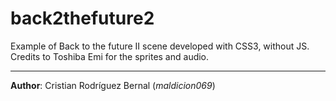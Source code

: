 # back2thefuture2

Example of Back to the future II scene developed with CSS3, without JS.  <br />
Credits to Toshiba Emi for the sprites and audio.
<br/><hr/>
**Author**: Cristian Rodríguez Bernal (*maldicion069*)
